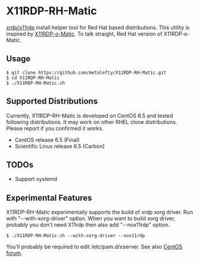 X11RDP-RH-Matic
===============
[xrdp/x11rdp](https://github.com/neutrinolabs/xrdp) install helper tool for Red Hat based distributions. This utility is inspired by [X11RDP-o-Matic](https://github.com/scarygliders/X11RDP-o-Matic). To talk straight, Red Hat version of X11RDP-o-Matic.


Usage
----
```
$ git clone https://github.com/metalefty/X11RDP-RH-Matic.git
$ cd X11RDP-RH-Matic
$ ./X11RDP-RH-Matic.sh
```

Supported Distributions
----

Currently, X11RDP-RH-Matic is developed on CentOS 6.5 and tested following
distributions. It may work on other RHEL clone distributions. Please report
if you confirmed it works.

- CentOS release 6.5 (Final)
- Scientific Linux release 6.5 (Carbon)

TODOs
----
- Support systemd


Experimental Features
----
X11RDP-RH-Matic experimentally supports the build of xrdp xorg driver. Run with
"--with-xorg-driver" option. When you want to build xorg driver, probably you
don't need X11rdp then also add "--nox11rdp" option.

```
$ ./X11RDP-RH-Matic.sh --with-xorg-driver --nox11rdp
```

You'll probably be required to edit /etc/pam.d/xserver. See also
[CentOS forum](https://www.centos.org/forums/viewtopic.php?t=21185).
